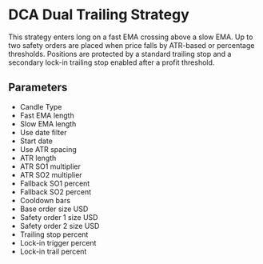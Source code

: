 # DCA Dual Trailing Strategy

This strategy enters long on a fast EMA crossing above a slow EMA. Up to two safety orders are placed when price falls by ATR-based or percentage thresholds. Positions are protected by a standard trailing stop and a secondary lock-in trailing stop enabled after a profit threshold.

## Parameters
- Candle Type
- Fast EMA length
- Slow EMA length
- Use date filter
- Start date
- Use ATR spacing
- ATR length
- ATR SO1 multiplier
- ATR SO2 multiplier
- Fallback SO1 percent
- Fallback SO2 percent
- Cooldown bars
- Base order size USD
- Safety order 1 size USD
- Safety order 2 size USD
- Trailing stop percent
- Lock-in trigger percent
- Lock-in trail percent
